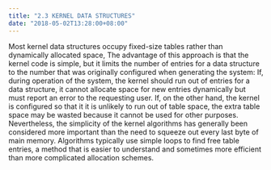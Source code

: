 ```yaml
---
title: "2.3 KERNEL DATA STRUCTURES"
date: "2018-05-02T13:28:00+08:00"
---
```


Most kernel data structures occupy fixed-size tables rather than dynamically allocated space, The advantage of this approach is that the kernel code is simple, but it limits the number of entries for a data structure to the number that was originally configured when generating the system: If, during operation of the system, the kernel should run out of entries for a data structure, it cannot allocate space for new entries dynamically but must report an error to the requesting user. If, on the other hand, the kernel is configured so that it it is unlikely to run out of table space, the extra table space may be wasted because it cannot be used for other purposes. Nevertheless, the simplicity of the kernel algorithms has generally been considered more important than the need to squeeze out every last byte of
main memory. Algorithms typically use simple loops to find free table entries, a method that is easier to understand and sometimes more efficient than more complicated allocation schemes.